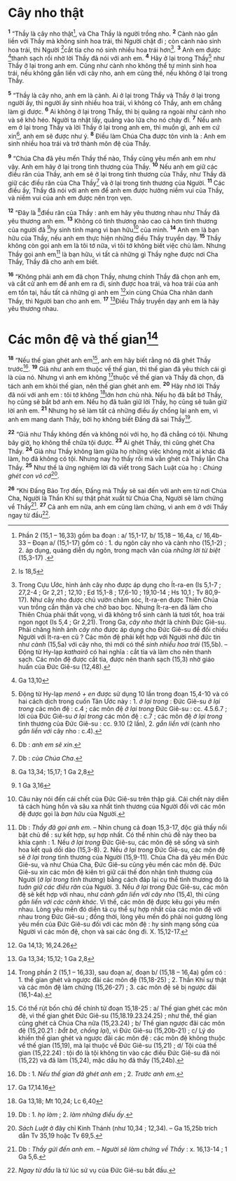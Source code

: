 # Cây nho thật
<sup><b>1</b></sup> “Thầy là cây nho thật[^1-6efdb981-4258-4ff8-bb29-ba39ac8d91f2], và Cha Thầy là người trồng nho. <sup><b>2</b></sup> Cành nào gắn liền với Thầy mà không sinh hoa trái, thì Người chặt đi ; còn cành nào sinh hoa trái, thì Người [^1@-6efdb981-4258-4ff8-bb29-ba39ac8d91f2]cắt tỉa cho nó sinh nhiều hoa trái hơn[^2-6efdb981-4258-4ff8-bb29-ba39ac8d91f2]. <sup><b>3</b></sup> Anh em được [^2@-6efdb981-4258-4ff8-bb29-ba39ac8d91f2]thanh sạch rồi nhờ lời Thầy đã nói với anh em. <sup><b>4</b></sup> Hãy ở lại trong Thầy[^3-6efdb981-4258-4ff8-bb29-ba39ac8d91f2] như Thầy ở lại trong anh em. Cũng như cành nho không thể tự mình sinh hoa trái, nếu không gắn liền với cây nho, anh em cũng thế, nếu không ở lại trong Thầy.

<sup><b>5</b></sup> “Thầy là cây nho, anh em là cành. Ai ở lại trong Thầy và Thầy ở lại trong người ấy, thì người ấy sinh nhiều hoa trái, vì không có Thầy, anh em chẳng làm gì được. <sup><b>6</b></sup> Ai không ở lại trong Thầy, thì bị quăng ra ngoài như cành nho và sẽ khô héo. Người ta nhặt lấy, quăng vào lửa cho nó cháy đi. <sup><b>7</b></sup> Nếu anh em ở lại trong Thầy và lời Thầy ở lại trong anh em, thì muốn gì, anh em cứ xin[^4-6efdb981-4258-4ff8-bb29-ba39ac8d91f2], anh em sẽ được như ý. <sup><b>8</b></sup> Điều làm Chúa Cha được tôn vinh là : Anh em sinh nhiều hoa trái và trở thành môn đệ của Thầy.

<sup><b>9</b></sup> “Chúa Cha đã yêu mến Thầy thế nào, Thầy cũng yêu mến anh em như vậy. Anh em hãy ở lại trong tình thương của Thầy. <sup><b>10</b></sup> Nếu anh em giữ các điều răn của Thầy, anh em sẽ ở lại trong tình thương của Thầy, như Thầy đã giữ các điều răn của Cha Thầy[^5-6efdb981-4258-4ff8-bb29-ba39ac8d91f2] và ở lại trong tình thương của Người. <sup><b>11</b></sup> Các điều ấy, Thầy đã nói với anh em để anh em được hưởng niềm vui của Thầy, và niềm vui của anh em được nên trọn vẹn.

<sup><b>12</b></sup> “Đây là [^3@-6efdb981-4258-4ff8-bb29-ba39ac8d91f2]điều răn của Thầy : anh em hãy yêu thương nhau như Thầy đã yêu thương anh em. <sup><b>13</b></sup> Không có tình thương nào cao cả hơn tình thương của người đã [^4@-6efdb981-4258-4ff8-bb29-ba39ac8d91f2]hy sinh tính mạng vì bạn hữu[^6-6efdb981-4258-4ff8-bb29-ba39ac8d91f2] của mình. <sup><b>14</b></sup> Anh em là bạn hữu của Thầy, nếu anh em thực hiện những điều Thầy truyền dạy. <sup><b>15</b></sup> Thầy không còn gọi anh em là tôi tớ nữa, vì tôi tớ không biết việc chủ làm. Nhưng Thầy gọi anh em[^7-6efdb981-4258-4ff8-bb29-ba39ac8d91f2] là bạn hữu, vì tất cả những gì Thầy nghe được nơi Cha Thầy, Thầy đã cho anh em biết.

<sup><b>16</b></sup> “Không phải anh em đã chọn Thầy, nhưng chính Thầy đã chọn anh em, và cắt cử anh em để anh em ra đi, sinh được hoa trái, và hoa trái của anh em tồn tại, hầu tất cả những gì anh em [^5@-6efdb981-4258-4ff8-bb29-ba39ac8d91f2]xin cùng Chúa Cha nhân danh Thầy, thì Người ban cho anh em. <sup><b>17</b></sup> [^6@-6efdb981-4258-4ff8-bb29-ba39ac8d91f2]Điều Thầy truyền dạy anh em là hãy yêu thương nhau.

# Các môn đệ và thế gian[^8-6efdb981-4258-4ff8-bb29-ba39ac8d91f2]
<sup><b>18</b></sup> “Nếu thế gian ghét anh em[^9-6efdb981-4258-4ff8-bb29-ba39ac8d91f2], anh em hãy biết rằng nó đã ghét Thầy trước[^10-6efdb981-4258-4ff8-bb29-ba39ac8d91f2]. <sup><b>19</b></sup> Giả như anh em thuộc về thế gian, thì thế gian đã yêu thích cái gì là của nó. Nhưng vì anh em không [^7@-6efdb981-4258-4ff8-bb29-ba39ac8d91f2]thuộc về thế gian và Thầy đã chọn, đã tách anh em khỏi thế gian, nên thế gian ghét anh em. <sup><b>20</b></sup> Hãy nhớ lời Thầy đã nói với anh em : tôi tớ không [^8@-6efdb981-4258-4ff8-bb29-ba39ac8d91f2]lớn hơn chủ nhà. Nếu họ đã bắt bớ Thầy, họ cũng sẽ bắt bớ anh em. Nếu họ đã tuân giữ lời Thầy, họ cũng sẽ tuân giữ lời anh em. <sup><b>21</b></sup> Nhưng họ sẽ làm tất cả những điều ấy chống lại anh em, vì anh em mang danh Thầy, bởi họ không biết Đấng đã sai Thầy[^11-6efdb981-4258-4ff8-bb29-ba39ac8d91f2].

<sup><b>22</b></sup> “Giả như Thầy không đến và không nói với họ, họ đã chẳng có tội. Nhưng bây giờ, họ không thể chữa tội được. <sup><b>23</b></sup> Ai ghét Thầy, thì cũng ghét Cha Thầy. <sup><b>24</b></sup> Giả như Thầy không làm giữa họ những việc không một ai khác đã làm, họ đã không có tội. Nhưng nay họ thấy rồi mà vẫn ghét cả Thầy lẫn Cha Thầy. <sup><b>25</b></sup> Như thế là ứng nghiệm lời đã viết trong Sách Luật của họ : *Chúng ghét con vô cớ*[^12-6efdb981-4258-4ff8-bb29-ba39ac8d91f2].

<sup><b>26</b></sup> “Khi Đấng Bảo Trợ đến, Đấng mà Thầy sẽ sai đến với anh em từ nơi Chúa Cha, Người là Thần Khí sự thật phát xuất từ Chúa Cha, Người sẽ làm chứng về Thầy[^13-6efdb981-4258-4ff8-bb29-ba39ac8d91f2]. <sup><b>27</b></sup> Cả anh em nữa, anh em cũng làm chứng, vì anh em ở với Thầy ngay từ đầu[^14-6efdb981-4258-4ff8-bb29-ba39ac8d91f2].

[^1-6efdb981-4258-4ff8-bb29-ba39ac8d91f2]: Phần 2 (15,1 – 16,33) gồm ba đoạn : a/ 15,1-17, b/ 15,18 – 16,4a, c/ 16,4b-33 – Đoạn a/ (15,1-17) gồm có : 1. dụ ngôn cây nho và cành nho (15,1-2) ; 2. áp dụng, quảng diễn dụ ngôn, trong mạch văn của *những lời từ biệt* (15,3-17) .
[^2-6efdb981-4258-4ff8-bb29-ba39ac8d91f2]: Trong Cựu Ước, hình ảnh cây nho được áp dụng cho Ít-ra-en (Is 5,1-7 ; 27,2-4 ; Gr 2,21 ; 12,10 ; Ed 15,1-8 ; 17,6-10 ; 19,10-14 ; Hs 10,1 ; Tv 80,9-17). Như cây nho được chủ vườn chăm sóc, Ít-ra-en được Thiên Chúa vun trồng cẩn thận và che chở bao bọc. Nhưng Ít-ra-en đã làm cho Thiên Chúa phải thất vọng, vì đã không trổ sinh cành lá tươi tốt, hoa trái ngon ngọt (Is 5,4 ; Gr 2,21). Trong Ga, *cây nho thật* là chính Đức Giê-su. Phải chăng hình ảnh *cây nho* được áp dụng cho Đức Giê-su để đối chiếu Người với Ít-ra-en cũ ? Các môn đệ phải kết hợp với Người nhờ đức tin như *cành* (15,5a) với cây nho, thì mới có thể *sinh nhiều hoa trái* (15,5b). – Động từ Hy-lạp *kathairô* có hai nghĩa : cắt tỉa và làm cho nên thanh sạch. Các môn đệ được cắt tỉa, được nên thanh sạch (15,3) nhờ giáo huấn của Đức Giê-su (12,48).
[^3-6efdb981-4258-4ff8-bb29-ba39ac8d91f2]: Động từ Hy-lạp *menô + en* được sử dụng 10 lần trong đoạn 15,4-10 và có hai cách dịch trong cuốn Tân Ước này : 1. *ở lại trong* : Đức Giê-su *ở lại trong* các môn đệ : c.4 ; các môn đệ *ở lại trong* Đức Giê-su : cc. 4.5.6.7 ; lời của Đức Giê-su *ở lại trong* các môn đệ : c.7 ; các môn đệ *ở lại trong* tình thương của Đức Giê-su : cc. 9.10 (2 lần), 2. *gắn liền với* (cành nho *gắn liền với* cây nho : c.4).
[^4-6efdb981-4258-4ff8-bb29-ba39ac8d91f2]: Db : *anh em sẽ xin*.
[^5-6efdb981-4258-4ff8-bb29-ba39ac8d91f2]: Db : *của Chúa Cha*.
[^6-6efdb981-4258-4ff8-bb29-ba39ac8d91f2]: Câu này nói đến cái chết của Đức Giê-su trên thập giá. Cái chết này diễn tả cách hùng hồn và sâu xa nhất tình thương của Người đối với các môn đệ được gọi là *bạn hữu* của Người.
[^7-6efdb981-4258-4ff8-bb29-ba39ac8d91f2]: Db : *Thầy đã gọi anh em*. – Nhìn chung cả đoạn 15,3-17, độc giả thấy nổi bật chủ đề : sự kết hợp, sự hợp nhất. Có thể nhìn chủ đề này theo ba khía cạnh : 1. Nếu *ở lại trong* Đức Giê-su, các môn đệ sẽ sống và sinh hoa kết quả dồi dào (15,3-8). 2. Nếu *ở lại trong* Đức Giê-su, các môn đệ sẽ *ở lại trong* tình thương của Người (15,9-11). Chúa Cha đã yêu mến Đức Giê-su, và như Chúa Cha, Đức Giê-su cũng yêu mến các môn đệ. Đức Giê-su xin các môn đệ kiên trì giữ cái thế đón nhận tình thương của Người (*ở lại trong tình thương*) bằng cách đáp lại cụ thể tình thương đó là *tuân giữ các điều răn* của Người. 3. Nếu *ở lại trong* Đức Giê-su, các môn đệ sẽ kết hợp với nhau, như *cành gắn liền với cây nho* (15,4), thì cũng *gắn liền với các cành khác*. Vì thế, các môn đệ được kêu gọi yêu mến nhau. Lòng yêu mến đó diễn tả cụ thể sự hợp nhất của các môn đệ với nhau trong Đức Giê-su ; đồng thời, lòng yêu mến đó phải noi gương lòng yêu mến của Đức Giê-su đối với các môn đệ : hy sinh mạng sống của Người vì các môn đệ, chọn và sai các ông đi. X. 15,12-17.
[^8-6efdb981-4258-4ff8-bb29-ba39ac8d91f2]: Trong phần 2 (15,1 – 16,33), sau đoạn a/, đoạn b/ (15,18 – 16,4a) gồm có : 1. thế gian ghét và ngược đãi các môn đệ (15,18-25) ; 2. Thần Khí sự thật và các môn đệ làm chứng (15,26-27) ; 3. các môn đệ sẽ bị ngược đãi (16,1-4a).
[^9-6efdb981-4258-4ff8-bb29-ba39ac8d91f2]: Có thể rút bốn chủ đề chính từ đoạn 15,18-25 : a/ Thế gian ghét các môn đệ, vì thế gian ghét Đức Giê-su (15,18.19.23.24.25) ; như thế, thế gian cũng ghét cả Chúa Cha nữa (15,23.24) ; b/ Thế gian ngược đãi các môn đệ (15,20.21 : *bắt bớ, chống lại*), vì Đức Giê-su (15,20b-21) ; c/ Lý do khiến thế gian ghét và ngược đãi các môn đệ : các môn đệ không thuộc về thế gian (15,19), mà lại thuộc về Đức Giê-su (15,21) ; d/ Tội của thế gian (15,22.24) : tội đó là tội không tin vào các điều Đức Giê-su đã nói (15,22) và đã làm (15,24), mặc dầu họ đã thấy (15,24b).
[^10-6efdb981-4258-4ff8-bb29-ba39ac8d91f2]: Db : 1. *Nếu thế gian đã ghét anh em* ; 2. *Trước anh em*.
[^11-6efdb981-4258-4ff8-bb29-ba39ac8d91f2]: Db : 1. *họ làm* ; 2. *làm những điều ấy*.
[^12-6efdb981-4258-4ff8-bb29-ba39ac8d91f2]: *Sách Luật* ở đây chỉ Kinh Thánh (như 10,34 ; 12,34). – Ga 15,25b trích dẫn Tv 35,19 hoặc Tv 69,5.
[^13-6efdb981-4258-4ff8-bb29-ba39ac8d91f2]: Db : *Thầy gửi đến anh em*. – *Người sẽ làm chứng về Thầy* : x. 16,13-14 ; 1 Ga 5,6.
[^14-6efdb981-4258-4ff8-bb29-ba39ac8d91f2]: *Ngay từ đầu* là từ lúc sứ vụ của Đức Giê-su bắt đầu.
[^1@-6efdb981-4258-4ff8-bb29-ba39ac8d91f2]: Is 18,5
[^2@-6efdb981-4258-4ff8-bb29-ba39ac8d91f2]: Ga 13,10
[^3@-6efdb981-4258-4ff8-bb29-ba39ac8d91f2]: Ga 13,34; 15,17; 1 Ga 2,8
[^4@-6efdb981-4258-4ff8-bb29-ba39ac8d91f2]: 1 Ga 3,16
[^5@-6efdb981-4258-4ff8-bb29-ba39ac8d91f2]: Ga 14,13; 16,24.26
[^6@-6efdb981-4258-4ff8-bb29-ba39ac8d91f2]: Ga 13,34; 15,12; 1 Ga 2,8
[^7@-6efdb981-4258-4ff8-bb29-ba39ac8d91f2]: Ga 17,14.16
[^8@-6efdb981-4258-4ff8-bb29-ba39ac8d91f2]: Ga 13,18; Mt 10,24; Lc 6,40